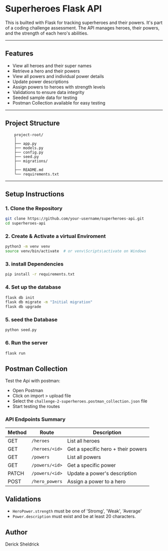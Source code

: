 # Superheroes Flask API

This is builted with Flask for tracking superheroes and their powers. It's part of a coding challenge assessment. The API manages heroes, their powers, and the strength of each hero's abilities.

---

## Features

- View all heroes and their super names
- Retrieve a hero and their powers
- View all powers and individual power details
- Update power descriptions
- Assign powers to heroes with strength levels
- Validations to ensure data integrity
- Seeded sample data for testing
- Postman Collection available for easy testing

---

## Project Structure
    
        project-root/
        │
        ├── app.py
        ├── models.py
        ├── config.py
        ├── seed.py
        ├── migrations/
        │
        ├── README.md
        └── requirements.txt
    

---

## Setup Instructions

### 1. Clone the Repository

```bash
git clone https://github.com/your-username/superheroes-api.git
cd superheroes-api 
```

### 2. Create & Activate a virtual Enviroment
```bash
python3 -m venv venv
source venv/bin/activate  # or venv\Scripts\activate on Windows
```

### 3. install Dependencies
```bash 
pip install -r requirements.txt
```

### 4. Set up the database
```bash
flask db init
flask db migrate -m "Initial migration"
flask db upgrade
```

### 5. seed the Database
```bash 
python seed.py
```

### 6. Run the server
```bash 
flask run
```

## Postman Collection 
Test the Api with postman:
- Open Postman 
- Click on import > upload file 
- Select the ```challenge-2-superheroes.postman_collection.json``` file
- Start testing the routes

### API Endpoints Summary

| Method | Route          | Description                        |
| ------ | -------------- | ---------------------------------- |
| GET    | `/heroes`      | List all heroes                    |
| GET    | `/heroes/<id>` | Get a specific hero + their powers |
| GET    | `/powers`      | List all powers                    |
| GET    | `/powers/<id>` | Get a specific power               |
| PATCH  | `/powers/<id>` | Update a power's description       |
| POST   | `/hero_powers` | Assign a power to a hero           |


## Validations
* ```HeroPower.strength``` must be one of 'Stromg', 'Weak', 'Average'
* ```Power.description``` must exist and be at least 20 characters.

## Author
Derick Sheldrick

